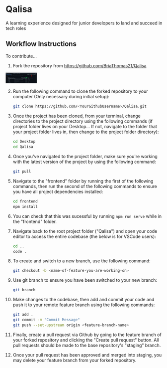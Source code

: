 # Qalisa

A learning experience designed for junior developers to land and succeed in tech roles

## Workflow Instructions

To contribute...

1. Fork the repository from https://github.com/BriaThomas21/Qalisa

<img src="rdme-images/github-fork.png" width="100">


2. Run the following command to clone the forked repository to your computer (Only necessary during initial setup): 
    ```bash
    git clone https://github.com/<YourGithubUsername>/Qalisa.git
    ```

3. Once the project has been cloned, from your terminal, change directories to the project directory using the following commands (if project folder lives on your Desktop... If not, navigate to the folder that your project folder lives in, then change to the project folder directory):
    ```bash
    cd Desktop
    cd Qalisa
    ```

4. Once you've navigated to the project folder, make sure you're working with the latest version of the project by using the following command:
    ```bash
    git pull
    ```

5. Navigate to the "frontend" folder by running the first of the following commands, then run the second of the following commands to ensure you have all project dependencies installed:
    ```bash
    cd frontend
    npm install
    ```

6. You can check that this was sucessful by running ```npm run serve``` while in the "frontend" folder.

7. Navigate back to the root project folder ("Qalisa") and open your code editor to access the entire codebase (the below is for VSCode users):
    ```bash
    cd ..
    code .
    ```

8. To create and switch to a new branch, use the following command:
    ```bash
    git checkout -b <name-of-feature-you-are-working-on>
    ```

9. Use git branch to ensure you have been switched to your new branch:
    ```bash
    git branch
    ```

10. Make changes to the codebase, then add and commit your code and push it to your remote feature branch using the following commands:
    ```bash
    git add .
    git commit -m "Commit Message"
    git push --set-upstream origin <feature-branch-name>
    ```

11. Finally, create a pull request via Github by going to the feature branch of your forked repository and clicking the "Create pull request" button. All pull requests should be made to the base repository's "staging" branch.

12. Once your pull request has been approved and merged into staging, you may delete your feature branch from your forked repository.